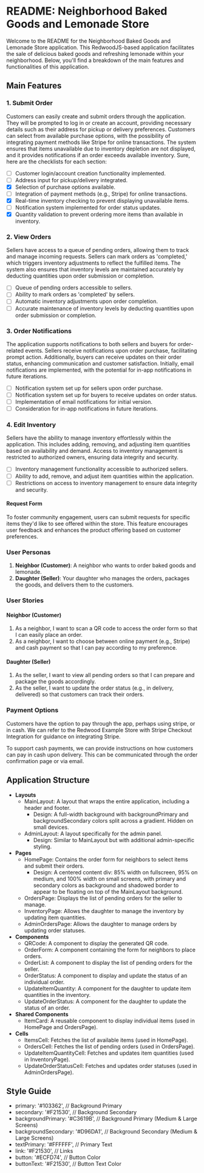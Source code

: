 # README: Neighborhood Baked Goods and Lemonade Store

Welcome to the README for the Neighborhood Baked Goods and Lemonade Store application. This RedwoodJS-based application facilitates the sale of delicious baked goods and refreshing lemonade within your neighborhood. Below, you'll find a breakdown of the main features and functionalities of this application.

## Main Features

### 1. Submit Order

Customers can easily create and submit orders through the application. They will be prompted to log in or create an account, providing necessary details such as their address for pickup or delivery preferences. Customers can select from available purchase options, with the possibility of integrating payment methods like Stripe for online transactions. The system ensures that items unavailable due to inventory depletion are not displayed, and it provides notifications if an order exceeds available inventory.
Sure, here are the checklists for each section:

- [ ] Customer login/account creation functionality implemented.
- [ ] Address input for pickup/delivery integrated.
- [x] Selection of purchase options available.
- [ ] Integration of payment methods (e.g., Stripe) for online transactions.
- [x] Real-time inventory checking to prevent displaying unavailable items.
- [ ] Notification system implemented for order status updates.
- [x] Quantity validation to prevent ordering more items than available in inventory.

### 2. View Orders

Sellers have access to a queue of pending orders, allowing them to track and manage incoming requests. Sellers can mark orders as 'completed,' which triggers inventory adjustments to reflect the fulfilled items. The system also ensures that inventory levels are maintained accurately by deducting quantities upon order submission or completion.

- [ ] Queue of pending orders accessible to sellers.
- [ ] Ability to mark orders as 'completed' by sellers.
- [ ] Automatic inventory adjustments upon order completion.
- [ ] Accurate maintenance of inventory levels by deducting quantities upon order submission or completion.

### 3. Order Notifications

The application supports notifications to both sellers and buyers for order-related events. Sellers receive notifications upon order purchase, facilitating prompt action. Additionally, buyers can receive updates on their order status, enhancing communication and customer satisfaction. Initially, email notifications are implemented, with the potential for in-app notifications in future iterations.

- [ ] Notification system set up for sellers upon order purchase.
- [ ] Notification system set up for buyers to receive updates on order status.
- [ ] Implementation of email notifications for initial version.
- [ ] Consideration for in-app notifications in future iterations.

### 4. Edit Inventory

Sellers have the ability to manage inventory effortlessly within the application. This includes adding, removing, and adjusting item quantities based on availability and demand. Access to inventory management is restricted to authorized owners, ensuring data integrity and security.

- [ ] Inventory management functionality accessible to authorized sellers.
- [ ] Ability to add, remove, and adjust item quantities within the application.
- [ ] Restrictions on access to inventory management to ensure data integrity and security.

#### Request Form

To foster community engagement, users can submit requests for specific items they'd like to see offered within the store. This feature encourages user feedback and enhances the product offering based on customer preferences.


### User Personas

1. **Neighbor (Customer)**: A neighbor who wants to order baked goods and lemonade.
2. **Daughter (Seller)**: Your daughter who manages the orders, packages the goods, and delivers them to the customers.

### User Stories

#### Neighbor (Customer)

1. As a neighbor, I want to scan a QR code to access the order form so that I can easily place an order.
2. As a neighbor, I want to choose between online payment (e.g., Stripe) and cash payment so that I can pay according to my preference.

#### Daughter (Seller)

1. As the seller, I want to view all pending orders so that I can prepare and package the goods accordingly.
2. As the seller, I want to update the order status (e.g., in delivery, delivered) so that customers can track their orders.

### Payment Options

Customers have the option to pay through the app, perhaps using stripe, or in cash. We can refer to the Redwood Example Store with Stripe Checkout Integration for guidance on integrating Stripe.

To support cash payments, we can provide instructions on how customers can pay in cash upon delivery. This can be communicated through the order confirmation page or via email.

## Application Structure

- **Layouts**
  - MainLayout: A layout that wraps the entire application, including a header and footer.
    - Design: A full-width background with backgroundPrimary and backgroundSecondary colors split across a gradient. Hidden on small devices.
  - AdminLayout: A layout specifically for the admin panel.
    - Design: Similar to MainLayout but with additional admin-specific styling.
- **Pages**
  - HomePage: Contains the order form for neighbors to select items and submit their orders.
    - Design: A centered content div: 85% width on fullscreen, 95% on medium, and 100% width on small screens, with primary and secondary colors as background and shadowed border to appear to be floating on top of the MainLayout background.
  - OrdersPage: Displays the list of pending orders for the seller to manage.
  - InventoryPage: Allows the daughter to manage the inventory by updating item quantities.
  - AdminOrdersPage: Allows the daughter to manage orders by updating order statuses.
- **Components**
  - QRCode: A component to display the generated QR code.
  - OrderForm: A component containing the form for neighbors to place orders.
  - OrderList: A component to display the list of pending orders for the seller.
  - OrderStatus: A component to display and update the status of an individual order.
  - UpdateItemQuantity: A component for the daughter to update item quantities in the inventory.
  - UpdateOrderStatus: A component for the daughter to update the status of an order.
- **Shared Components**
  - ItemCard: A reusable component to display individual items (used in HomePage and OrdersPage).
- **Cells**
  - ItemsCell: Fetches the list of available items (used in HomePage).
  - OrdersCell: Fetches the list of pending orders (used in OrdersPage).
  - UpdateItemQuantityCell: Fetches and updates item quantities (used in InventoryPage).
  - UpdateOrderStatusCell: Fetches and updates order statuses (used in AdminOrdersPage).


## Style Guide

- primary: '#103362', // Background Primary
- secondary: '#F21530', // Background Secondary
- backgroundPrimary: '#C3619B', // Background Primary (Medium & Large Screens)
- backgroundSecondary: '#D96DA1', // Background Secondary (Medium & Large Screens)
- textPrimary: '#FFFFFF', // Primary Text
- link: '#F21530', // Links
- button: '#ECFD74', // Button Color
- buttonText: '#F21530', // Button Text Color


